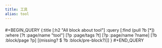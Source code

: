 ```yaml
---
title: 工具
alias: tool
---
```

###
#+BEGIN_QUERY
{:title [:h2 "All block about tool"]
 :query [:find (pull ?b [*])
         :where
         [?t :page/name "tool"]
         [?p :page/tags ?t]
         [?p :page/name ?name]
         [?b :block/page ?p]
         [(missing? $ ?b :block/pre-block?)]]
}
#+END_QUERY
